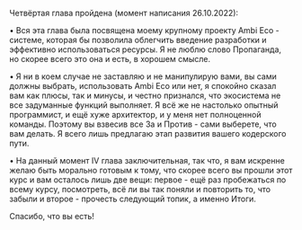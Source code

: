 Четвёртая глава пройдена (момент написания 26.10.2022):

• Вся эта глава была посвящена моему крупному проекту Ambi Eco - системе, которая бы позволила облегчить введение разработки и эффективно использоваться ресурсы. Я не люблю слово Пропаганда, но скорее всего это она и есть, в хорошем смысле.

• Я ни в коем случае не заставляю и не манипулирую вами, вы сами должны выбрать, использовать Ambi Eco или нет, я спокойно сказал вам как плюсы, так и минусы, и честно признался, что экосистема не все задуманные функций выполняет. Я всё же не настолько опытный программист, и ещё хуже архитектор, и у меня нет полноценной команды. Поэтому вы взвесив все За и Против - сами выберете, что вам делать. Я всего лишь предлагаю этап развития вашего кодерского пути.

• На данный момент IV глава заключительная, так что, я вам искренне желаю быть морально готовым к тому, что скорее всего вы прошли этот курс и вам осталось лишь две вещи: первое - ещё раз пробежаться по всему курсу, посмотреть, всё ли вы так поняли и повторить то, что забыли и второе - прочесть следующий топик, а именно Итоги. 

Спасибо, что вы есть!
